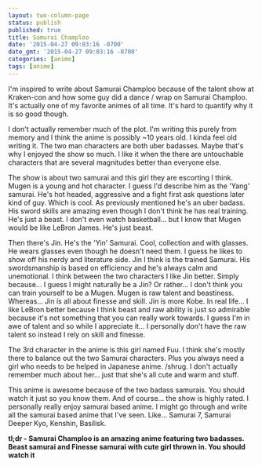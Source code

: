 ```yaml
---
layout: two-column-page
status: publish
published: true
title: Samurai Champloo
date: '2015-04-27 09:03:16 -0700'
date_gmt: '2015-04-27 09:03:16 -0700'
categories: [anime]
tags: [anime]
---
```

<p>I'm inspired to write about Samurai Champloo because of the talent show at Kraken-con and how some guy did a dance &#47; wrap on Samurai Champloo. It's actually one of my favorite animes of all time. It's hard to quantify why it is so good though.</p>
<p>I don't actually remember much of the plot. I'm writing this purely from memory and I think the anime is possibly ~10 years old. I kinda feel old writing it. The two man characters are both uber badasses. Maybe that's why I enjoyed the show so much. I like it when the there are untouchable characters that are several magnitudes better than everyone else.</p>
<p>The show is about two samurai and this girl they are escorting I think. Mugen is a young and hot character. I guess I'd describe him as the 'Yang' samurai. He's hot headed, aggressive and a fight first ask questions later kind of guy. Which is cool. As previously mentioned he's an uber badass. His sword skills are amazing even though I don't think he has real training. He's just a beast. I don't even watch basketball... but I know that Mugen would be like LeBron James. He's just beast.</p>
<p>Then there's Jin. He's the 'Yin' Samurai. Cool, collection and with glasses. He wears glasses even though he doesn't need them. I guess he likes to show off his nerdy and literature side. Jin I think is the trained Samurai. His swordsmanship is based on efficiency and he's always calm and unemotional. I think between the two characters I like Jin better. Simply because... I guess I might naturally be a Jin? Or rather... I don't think you can train yourself to be a Mugen. Mugen is raw talent and beastiness. Whereas... Jin is all about finesse and skill. Jin is more Kobe. In real life... I like LeBron better because I think beast and raw ability is just so admirable because it's not something that you can really work towards. I guess I'm in awe of talent and so while I appreciate it... I personally don't have the raw talent so instead I rely on skill and finesse.</p>
<p>The 3rd character in the anime is this girl named Fuu. I think she's mostly there to balance out the two Samurai characters. Plus you always need a girl who needs to be helped in Japanese anime. &#47;shrug. I don't actually remember much about her... just that she's all cute and warm and stuff.</p>
<p>This anime is awesome because of the two badass samurais. You should watch it just so you know them. And of course... the show is highly rated. I personally really enjoy samurai based anime. I might go through and write all the samurai based anime that I've seen. Like... Samurai 7, Samurai Deeper Kyo, Kenshin, Basilisk.</p>
<p><strong>tl;dr - Samurai Champloo is an amazing anime featuring two badasses. Beast samurai and Finesse samurai with cute girl thrown in. You should watch it </strong></p>
